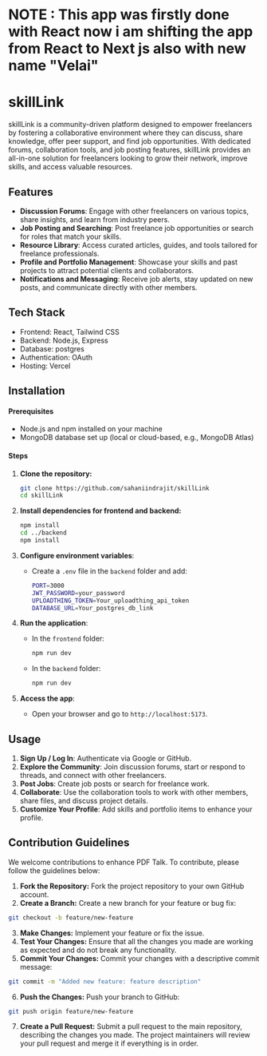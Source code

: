 
# NOTE : This app was firstly done with React now i am shifting the app from React to Next js also with new name "Velai" 


# skillLink

skillLink is a community-driven platform designed to empower freelancers by fostering a collaborative environment where they can discuss, share knowledge, offer peer support, and find job opportunities. With dedicated forums, collaboration tools, and job posting features, skillLink provides an all-in-one solution for freelancers looking to grow their network, improve skills, and access valuable resources.

## Features

- **Discussion Forums**: Engage with other freelancers on various topics, share insights, and learn from industry peers.
- **Job Posting and Searching**: Post freelance job opportunities or search for roles that match your skills.
- **Resource Library**: Access curated articles, guides, and tools tailored for freelance professionals.
- **Profile and Portfolio Management**: Showcase your skills and past projects to attract potential clients and collaborators.
- **Notifications and Messaging**: Receive job alerts, stay updated on new posts, and communicate directly with other members.

## Tech Stack

- Frontend: React, Tailwind CSS
- Backend: Node.js, Express
- Database: postgres
- Authentication: OAuth
- Hosting: Vercel 

## Installation


#### Prerequisites

- Node.js and npm installed on your machine
- MongoDB database set up (local or cloud-based, e.g., MongoDB Atlas)

#### Steps

1. **Clone the repository:**

   ```bash 
   git clone https://github.com/sahaniindrajit/skillLink
   cd skillLink
   ```

2. **Install dependencies for frontend and backend:**

   ```bash 
   npm install
   cd ../backend
   npm install
   ```

3. **Configure environment variables**:

   - Create a `.env` file in the `backend` folder and add:
     ```bash 
     PORT=3000
     JWT_PASSWORD=your_password
     UPLOADTHING_TOKEN=Your_uploadthing_api_token
     DATABASE_URL=Your_postgres_db_link
     ```

4. **Run the application**:

   - In the `frontend` folder:

     ```bash  
     npm run dev
     ```

   - In the `backend` folder:

     ```bash 
     npm run dev
     ```

5. **Access the app**:

   - Open your browser and go to `http://localhost:5173`.

## Usage

1. **Sign Up / Log In**: Authenticate via Google or GitHub.
2. **Explore the Community**: Join discussion forums, start or respond to threads, and connect with other freelancers.
3. **Post Jobs**: Create job posts or search for freelance work.
4. **Collaborate**: Use the collaboration tools to work with other members, share files, and discuss project details.
5. **Customize Your Profile**: Add skills and portfolio items to enhance your profile.



## Contribution Guidelines

We welcome contributions to enhance PDF Talk. To contribute, please follow the guidelines below:

1. **Fork the Repository:** Fork the project repository to your own GitHub account.
2. **Create a Branch:** Create a new branch for your feature or bug fix:

```bash
git checkout -b feature/new-feature
```

3. **Make Changes:** Implement your feature or fix the issue.
4. **Test Your Changes:** Ensure that all the changes you made are working as expected and do not break any functionality.
5. **Commit Your Changes:** Commit your changes with a descriptive commit message:

```bash
git commit -m "Added new feature: feature description"
```

6. **Push the Changes:** Push your branch to GitHub:

```bash
git push origin feature/new-feature
```

7. **Create a Pull Request:** Submit a pull request to the main repository, describing the changes you made. The project maintainers will review your pull request and merge it if everything is in order.